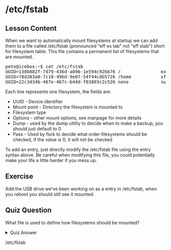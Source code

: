 # /etc/fstab

## Lesson Content

When we want to automatically mount filesystems at startup we can add them to a file called /etc/fstab (pronounced "eff es tab" not "eff stab") short for filesystem table. This file contains a permanent list of filesystems that are mounted.

<pre>
pete@icebox:~$ cat /etc/fstab
UUID=130b882f-7d79-436d-a096-1e594c92bb76 /               ext4    relatime,errors=remount-ro 0       1
UUID=78d203a0-7c18-49bd-9e07-54f44cdb5726 /home           xfs     relatime        0       2
UUID=22c3d34b-467e-467c-b44d-f03803c2c526 none            swap    sw              0       0
</pre>

Each line represents one filesystem, the fields are: 

<ul>
<li>UUID - Device identifier</li>
<li>Mount point - Directory the filesystem is mounted to</li>
<li>Filesystem type</li>
<li>Options - other mount options, see manpage for more details</li>
<li>Dump - used by the dump utility to decide when to make a backup, you should just default to 0</li>
<li>Pass - Used by fsck to decide what order filesystems should be checked, if the value is 0, it will not be checked</li>
</ul>

To add an entry, just directly modify the /etc/fstab file using the entry syntax above. Be careful when modifying this file, you could potentially make your life a little harder if you mess up.

## Exercise

Add the USB drive we've been working on as a entry in /etc/fstab, when you reboot you should still see it mounted. 

## Quiz Question

What file is used to define how filesystems should be mounted? 

<details>
    <summary>Quiz Answer</summary>
</details>

/etc/fstab